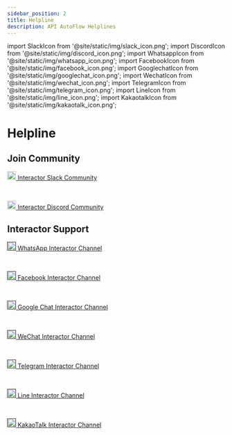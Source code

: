 ```yaml
---
sidebar_position: 2
title: Helpline
description: API AutoFlow Helplines
---
```

import SlackIcon from '@site/static/img/slack_icon.png';
import DiscordIcon from '@site/static/img/discord_icon.png';
import WhatsappIcon from '@site/static/img/whatsapp_icon.png';
import FacebookIcon from '@site/static/img/facebook_icon.png';
import GooglechatIcon from '@site/static/img/googlechat_icon.png';
import WechatIcon from '@site/static/img/wechat_icon.png';
import TelegramIcon from '@site/static/img/telegram_icon.png';
import LineIcon from '@site/static/img/line_icon.png';
import KakaotalkIcon from '@site/static/img/kakaotalk_icon.png';

# Helpline

## Join Community

<a href="https://join.slack.com/t/interactorteam/shared_invite/zt-eqx0mnh0-BkZWPzmh3DUJSTYxAJHmqw" target="_blank"> <img src={SlackIcon} width="20" /> Interactor Slack Community</a>

<br/>

<a href="https://discord.gg/nzZzGY6KdV" target="_blank"> <img src={DiscordIcon} width="20" /> Interactor Discord Community</a>



## Interactor Support

<a href="" target="_blank"> <img src={WhatsappIcon} width="20" /> WhatsApp Interactor Channel</a>

<br/>

<a href="" target="_blank"> <img src={FacebookIcon} width="20" /> Facebook Interactor Channel</a>

<br/>

<a href="" target="_blank"> <img src={GooglechatIcon} width="20" /> Google Chat Interactor Channel</a>

<br/>

<a href="" target="_blank"> <img src={WechatIcon} width="20" /> WeChat Interactor Channel</a>

<br/>

<a href="" target="_blank"> <img src={TelegramIcon} width="20" /> Telegram Interactor Channel</a>

<br/>

<a href="" target="_blank"> <img src={LineIcon} width="20" /> Line Interactor Channel</a>

<br/>

<a href="" target="_blank"> <img src={KakaotalkIcon} width="20" /> KakaoTalk Interactor Channel</a>
